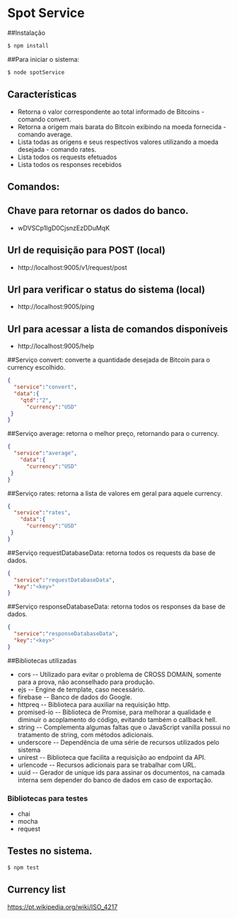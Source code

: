 

# Spot Service

##Instalação

```bash
$ npm install
```

##Para iniciar o sistema:

```bash
$ node spotService
```

## Características

  * Retorna o valor correspondente ao total informado de Bitcoins - comando convert.
  * Retorna a origem mais barata do Bitcoin exibindo na moeda fornecida - comando average.
  * Lista todas as origens e seus respectivos valores utilizando a moeda desejada - comando rates.
  * Lista todos os requests efetuados
  * Lista todos os responses recebidos
  
## Comandos:

## Chave para retornar os dados do banco.
* wDVSCp1IgD0CjsnzEzDDuMqK

## Url de requisição para POST (local)
 * http://localhost:9005/v1/request/post

## Url para verificar o status do sistema (local)
 * http://localhost:9005/ping 

## Url para acessar a lista de comandos disponíveis
* http://localhost:9005/help

##Serviço convert: converte a quantidade desejada de Bitcoin para o currency escolhido.
```json
{
  "service":"convert",
  "data":{
    "qtd":"2",
	  "currency":"USD"
 }
}
```

##Serviço average: retorna o melhor preço, retornando para o currency.
```json
{
  "service":"average",
    "data":{
	  "currency":"USD"
 }
}
```

##Serviço rates: retorna a lista de valores em geral para aquele currency.
```json
{
  "service":"rates",
    "data":{
	  "currency":"USD"
 }
}
```

##Serviço requestDatabaseData: retorna todos os requests da base de dados.
```json
{
  "service":"requestDatabaseData",
  "key":"<key>"
}
```

##Serviço responseDatabaseData: retorna todos os responses da base de dados.
```json
{
  "service":"responseDatabaseData",
  "key":"<key>"
}
```

##Bibliotecas utilizadas

* cors -- Utilizado para evitar o problema de CROSS DOMAIN, somente para a prova, não aconselhado para produção.
* ejs -- Engine de template, caso necessário.
* firebase -- Banco de dados do Google.
* httpreq -- Biblioteca para auxiliar na requisição http.
* promised-io -- Biblioteca de Promise, para melhorar a qualidade e diminuir o acoplamento do código, evitando também o callback hell.
* string -- Complementa algumas faltas que o JavaScript vanilla possui no tratamento de string, com métodos adicionais.
* underscore -- Dependência de uma série de recursos utilizados pelo sistema
* unirest -- Biblioteca que facilita a requisição ao endpoint da API.
* urlencode -- Recursos adicionais para se trabalhar com URL.
* uuid -- Gerador de unique ids para assinar os documentos, na camada interna sem depender do banco de dados em caso de exportação.

### Bibliotecas para testes

* chai
* mocha
* request

## Testes no sistema.

```bash
$ npm test
```

## Currency list
https://pt.wikipedia.org/wiki/ISO_4217
